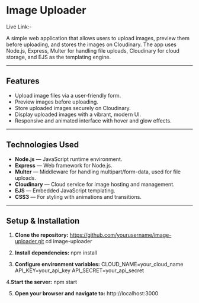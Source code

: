 # Image Uploader

Live Link:- 

A simple web application that allows users to upload images, preview them before uploading, and stores the images on Cloudinary. The app uses Node.js, Express, Multer for handling file uploads, Cloudinary for cloud storage, and EJS as the templating engine.

---

## Features

- Upload image files via a user-friendly form.
- Preview images before uploading.
- Store uploaded images securely on Cloudinary.
- Display uploaded images with a vibrant, modern UI.
- Responsive and animated interface with hover and glow effects.

---

## Technologies Used

- **Node.js** — JavaScript runtime environment.
- **Express** — Web framework for Node.js.
- **Multer** — Middleware for handling multipart/form-data, used for file uploads.
- **Cloudinary** — Cloud service for image hosting and management.
- **EJS** — Embedded JavaScript templating.
- **CSS3** — For styling with animations and transitions.

---

## Setup & Installation

1. **Clone the repository:**
https://github.com/yourusername/image-uploader.git
   cd image-uploader
2. 	**Install dependencies:**
    npm install

3. **Configure environment variables:**
    CLOUD_NAME=your_cloud_name
API_KEY=your_api_key
API_SECRET=your_api_secret

 4.**Start the server:** npm start

5. **Open your browser and navigate to:**   http://localhost:3000    
